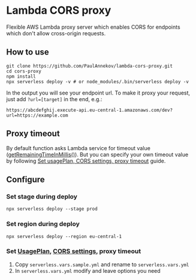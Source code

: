 # Lambda CORS proxy

Flexible AWS Lambda proxy server which enables CORS for endpoints which don't allow cross-origin requests.

## How to use

```
git clone https://github.com/PaulAnnekov/lambda-cors-proxy.git
cd cors-proxy
npm install
npx serverless deploy -v # or node_modules/.bin/serverless deploy -v
```

In the output you will see your endpoint url. To make it proxy your request,
just add `?url=[target]` in the end, e.g.:

`https://abcdefghij.execute-api.eu-central-1.amazonaws.com/dev?url=https://example.com`

## Proxy timeout

By default function asks Lambda service for timeout value 
([getRemainingTimeInMillis()](https://docs.aws.amazon.com/lambda/latest/dg/nodejs-prog-model-context.html)). But you can
specify your own timeout value by following
[Set usagePlan, CORS settings, proxy timeout](#set-usageplan-cors-settings-proxy-timeout) guide.

## Configure

### Set stage during deploy

`npx serverless deploy --stage prod`

### Set region during deploy

`npx serverless deploy --region eu-central-1`

### Set [UsagePlan](https://docs.aws.amazon.com/AWSCloudFormation/latest/UserGuide/aws-resource-apigateway-usageplan.html), [CORS settings](https://serverless.com/blog/cors-api-gateway-survival-guide/), proxy timeout

1. Copy `serverless.vars.sample.yml` and rename to `serverless.vars.yml`
2. In `serverless.vars.yml` modify and leave options you need 
